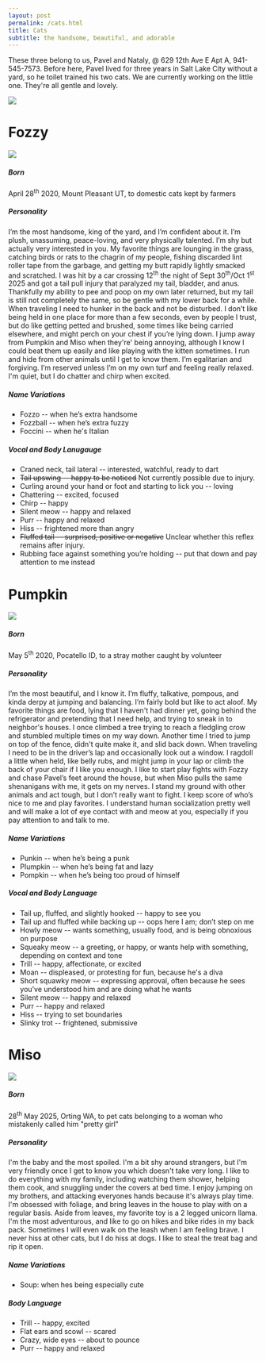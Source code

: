 ```yaml
---
layout: post
permalink: /cats.html
title: Cats
subtitle: the handsome, beautiful, and adorable
---
```


These three belong to us, Pavel and Nataly, @ 629 12th Ave E Apt A, 941-545-7573. Before here, Pavel lived for three years in Salt Lake City without a yard, so he toilet trained his two cats. We are currently working on the little one. They're all gentle and lovely.

<img src="/assets/cats.jpg"/>

# Fozzy
<img src="/assets/fozzy.jpg"/>

##### Born
April 28<sup>th</sup> 2020, Mount Pleasant UT, to domestic cats kept by farmers

##### Personality
I’m the most handsome, king of the yard, and I’m confident about it. I’m plush, unassuming, peace-loving, and very physically talented. I’m shy but actually very interested in you. My favorite things are lounging in the grass, catching birds or rats to the chagrin of my people, fishing discarded lint roller tape from the garbage, and getting my butt rapidly lightly smacked and scratched. I was hit by a car crossing 12<sup>th</sup> the night of Sept 30<sup>th</sup>/Oct 1<sup>st</sup> 2025 and got a tail pull injury that paralyzed my tail, bladder, and anus. Thankfully my ability to pee and poop on my own later returned, but my tail is still not completely the same, so be gentle with my lower back for a while. When traveling I need to hunker in the back and not be disturbed. I don’t like being held in one place for more than a few seconds, even by people I trust, but do like getting petted and brushed, some times like being carried elsewhere, and might perch on your chest if you’re lying down. I jump away from Pumpkin and Miso when they're' being annoying, although I know I could beat them up easily and like playing with the kitten sometimes. I run and hide from other animals until I get to know them. I’m egalitarian and forgiving. I’m reserved unless I’m on my own turf and feeling really relaxed. I'm quiet, but I do chatter and chirp when excited.

##### Name Variations
- Fozzo -- when he’s extra handsome
- Fozzball -- when he’s extra fuzzy
- Foccini -- when he's Italian

##### Vocal and Body Lanugauge
- Craned neck, tail lateral -- interested, watchful, ready to dart
- <div><s>Tail upswing -- happy to be noticed</s> Not currently possible due to injury.</div>
- Curling around your hand or foot and starting to lick you -- loving
- Chattering -- excited, focused
- Chirp -- happy
- Silent meow -- happy and relaxed
- Purr -- happy and relaxed
- Hiss -- frightened more than angry
- <div><s>Fluffed tail -- surprised, positive or negative</s> Unclear whether this reflex remains after injury.</div>
- Rubbing face against something you’re holding -- put that down and pay attention to me instead

# Pumpkin
<img src="/assets/pumpkin.jpg"/> 

##### Born
May 5<sup>th</sup> 2020, Pocatello ID, to a stray mother caught by volunteer

##### Personality
I’m the most beautiful, and I know it. I’m fluffy, talkative, pompous, and kinda derpy at jumping and balancing. I’m fairly bold but like to act aloof. My favorite things are food, lying that I haven't had dinner yet, going behind the refrigerator and pretending that I need help, and trying to sneak in to neighbor's houses. I once climbed a tree trying to reach a fledgling crow and stumbled multiple times on my way down. Another time I tried to jump on top of the fence, didn't quite make it, and slid back down. When traveling I need to be in the driver’s lap and occasionally look out a window. I ragdoll a little when held, like belly rubs, and might jump in your lap or climb the back of your chair if I like you enough. I like to start play fights with Fozzy and chase Pavel’s feet around the house, but when Miso pulls the same shenanigans with me, it gets on my nerves. I stand my ground with other animals and act tough, but I don’t really want to fight. I keep score of who’s nice to me and play favorites. I understand human socialization pretty well and will make a lot of eye contact with and meow at you, especially if you pay attention to and talk to me.

##### Name Variations
- Punkin -- when he’s being a punk
- Plumpkin -- when he’s being fat and lazy
- Pompkin -- when he’s being too proud of himself

##### Vocal and Body Language
- Tail up, fluffed, and slightly hooked -- happy to see you
- Tail up and fluffed while backing up -- oops here I am; don’t step on me
- Howly meow -- wants something, usually food, and is being obnoxious on purpose
- Squeaky meow -- a greeting, or happy, or wants help with something, depending on context and tone
- Trill -- happy, affectionate, or excited
- Moan -- displeased, or protesting for fun, because he's a diva
- Short squawky meow -- expressing approval, often because he sees you’ve understood him and are doing what he wants
- Silent meow -- happy and relaxed
- Purr -- happy and relaxed
- Hiss -- trying to set boundaries
- Slinky trot -- frightened, submissive

# Miso
<img src="/assets/miso.jpg"/>

##### Born
28<sup>th</sup> May 2025, Orting WA, to pet cats belonging to a woman who mistakenly called him "pretty girl"

##### Personality
I'm the baby and the most spoiled. I'm a bit shy around strangers, but I'm very friendly once I get to know you which doesn't take very long. I like to do everything with my family, including watching them shower, helping them cook, and snuggling under the covers at bed time. I enjoy jumping on my brothers, and attacking everyones hands because it's always play time.  I'm obsessed with foliage, and bring leaves in the house to play with on a regular basis. Aside from leaves, my favorite toy is a 2 legged unicorn llama. I'm the most adventurous, and like to go on hikes and bike rides in my back pack. Sometimes I will even walk on the leash when I am feeling brave. I never hiss at other cats, but I do hiss at dogs. I like to steal the treat bag and rip it open.

##### Name Variations
- Soup: when hes being especially cute 

##### Body Language
- Trill -- happy, excited
- Flat ears and scowl -- scared
- Crazy, wide eyes -- about to pounce
- Purr -- happy and relaxed

